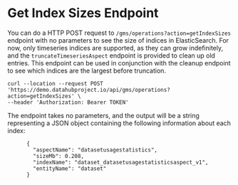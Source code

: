 # Get Index Sizes Endpoint

You can do a HTTP POST request to `/gms/operations?action=getIndexSizes` endpoint with no parameters to see the size of indices in ElasticSearch. For now, only timeseries indices are supported, as they can grow indefinitely, and the `truncateTimeseriesAspect` endpoint is provided to clean up old entries. This endpoint can be used in conjunction with the cleanup endpoint to see which indices are the largest before truncation.

```
curl --location --request POST 'https://demo.datahubproject.io/api/gms/operations?action=getIndexSizes' \
--header 'Authorization: Bearer TOKEN'
```

The endpoint takes no parameters, and the output will be a string representing a JSON object containing the following information about each index:

```
      {
        "aspectName": "datasetusagestatistics",
        "sizeMb": 0.208,
        "indexName": "dataset_datasetusagestatisticsaspect_v1",
        "entityName": "dataset"
      }
```
